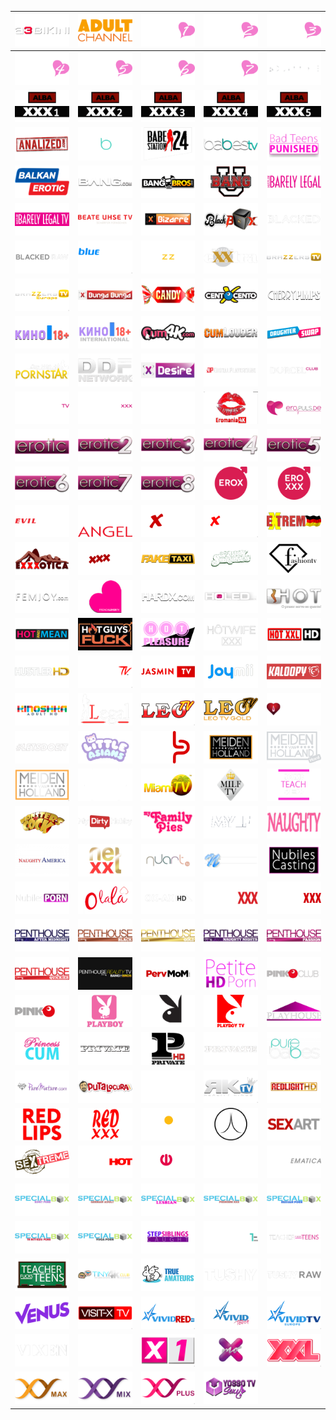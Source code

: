 | ![](https://raw.githubusercontent.com/RevGear/logo/master/Other/Adult/A3Bikini.png) | ![](https://raw.githubusercontent.com/RevGear/logo/master/Other/Adult/AdultChannel.png) | ![](https://raw.githubusercontent.com/RevGear/logo/master/Other/Adult/AdultChannel1.png) | ![](https://raw.githubusercontent.com/RevGear/logo/master/Other/Adult/AdultChannel2.png) | ![](https://raw.githubusercontent.com/RevGear/logo/master/Other/Adult/AdultChannel3.png) | 
|:---:|:---:|:---:|:---:|:---:| 
| ![](https://raw.githubusercontent.com/RevGear/logo/master/Other/Adult/AdultChannel4.png) | ![](https://raw.githubusercontent.com/RevGear/logo/master/Other/Adult/AdultChannel5.png) | ![](https://raw.githubusercontent.com/RevGear/logo/master/Other/Adult/AdultChannel6.png) | ![](https://raw.githubusercontent.com/RevGear/logo/master/Other/Adult/AdultChannel7.png) | ![](https://raw.githubusercontent.com/RevGear/logo/master/Other/Adult/AdultTime.png) | 
| ![](https://raw.githubusercontent.com/RevGear/logo/master/Other/Adult/Alba1.png) | ![](https://raw.githubusercontent.com/RevGear/logo/master/Other/Adult/Alba2.png) | ![](https://raw.githubusercontent.com/RevGear/logo/master/Other/Adult/Alba3.png) | ![](https://raw.githubusercontent.com/RevGear/logo/master/Other/Adult/Alba4.png) | ![](https://raw.githubusercontent.com/RevGear/logo/master/Other/Adult/Alba5.png) | 
| ![](https://raw.githubusercontent.com/RevGear/logo/master/Other/Adult/Analized.png) | ![](https://raw.githubusercontent.com/RevGear/logo/master/Other/Adult/Babes.png) | ![](https://raw.githubusercontent.com/RevGear/logo/master/Other/Adult/Babestation.png) | ![](https://raw.githubusercontent.com/RevGear/logo/master/Other/Adult/BabesTV.png) | ![](https://raw.githubusercontent.com/RevGear/logo/master/Other/Adult/BadTeensPunished.png) | 
| ![](https://raw.githubusercontent.com/RevGear/logo/master/Other/Adult/BalkanErotic.png) | ![](https://raw.githubusercontent.com/RevGear/logo/master/Other/Adult/Bang.png) | ![](https://raw.githubusercontent.com/RevGear/logo/master/Other/Adult/BangBros.png) | ![](https://raw.githubusercontent.com/RevGear/logo/master/Other/Adult/BangU.png) | ![](https://raw.githubusercontent.com/RevGear/logo/master/Other/Adult/BarelyLegal.png) | 
| ![](https://raw.githubusercontent.com/RevGear/logo/master/Other/Adult/BarelyLegalTV.png) | ![](https://raw.githubusercontent.com/RevGear/logo/master/Other/Adult/BeateUhseTV.png) | ![](https://raw.githubusercontent.com/RevGear/logo/master/Other/Adult/Bizarre.png) | ![](https://raw.githubusercontent.com/RevGear/logo/master/Other/Adult/Blackbox.png) | ![](https://raw.githubusercontent.com/RevGear/logo/master/Other/Adult/Blacked.png) | 
| ![](https://raw.githubusercontent.com/RevGear/logo/master/Other/Adult/BlackedRaw.png) | ![](https://raw.githubusercontent.com/RevGear/logo/master/Other/Adult/BlueHustler.png) | ![](https://raw.githubusercontent.com/RevGear/logo/master/Other/Adult/Brazzers.png) | ![](https://raw.githubusercontent.com/RevGear/logo/master/Other/Adult/BrazzersExxtra.png) | ![](https://raw.githubusercontent.com/RevGear/logo/master/Other/Adult/BrazzersTV.png) | 
| ![](https://raw.githubusercontent.com/RevGear/logo/master/Other/Adult/BrazzersTVEurope.png) | ![](https://raw.githubusercontent.com/RevGear/logo/master/Other/Adult/BungaBunga.png) | ![](https://raw.githubusercontent.com/RevGear/logo/master/Other/Adult/CandyTV.png) | ![](https://raw.githubusercontent.com/RevGear/logo/master/Other/Adult/CentoXCento.png) | ![](https://raw.githubusercontent.com/RevGear/logo/master/Other/Adult/CherryPimps.png) | 
| ![](https://raw.githubusercontent.com/RevGear/logo/master/Other/Adult/Cinema18Plus.png) | ![](https://raw.githubusercontent.com/RevGear/logo/master/Other/Adult/Cinema18PlusInternational.png) | ![](https://raw.githubusercontent.com/RevGear/logo/master/Other/Adult/Cum4K.png) | ![](https://raw.githubusercontent.com/RevGear/logo/master/Other/Adult/CumLouder.png) | ![](https://raw.githubusercontent.com/RevGear/logo/master/Other/Adult/DaughterSwap.png) | 
| ![](https://raw.githubusercontent.com/RevGear/logo/master/Other/Adult/DayWithAPornstar.png) | ![](https://raw.githubusercontent.com/RevGear/logo/master/Other/Adult/DDFNetwork.png) | ![](https://raw.githubusercontent.com/RevGear/logo/master/Other/Adult/Desire.png) | ![](https://raw.githubusercontent.com/RevGear/logo/master/Other/Adult/DigitalPlayground.png) | ![](https://raw.githubusercontent.com/RevGear/logo/master/Other/Adult/DorcelClub.png) | 
| ![](https://raw.githubusercontent.com/RevGear/logo/master/Other/Adult/DorcelTV.png) | ![](https://raw.githubusercontent.com/RevGear/logo/master/Other/Adult/DorcelXXX.png) | ![](https://raw.githubusercontent.com/RevGear/logo/master/Other/Adult/Dusk.png) | ![](https://raw.githubusercontent.com/RevGear/logo/master/Other/Adult/Eromania4K.png) | ![](https://raw.githubusercontent.com/RevGear/logo/master/Other/Adult/Eropuls.png) | 
| ![](https://raw.githubusercontent.com/RevGear/logo/master/Other/Adult/Erotic.png) | ![](https://raw.githubusercontent.com/RevGear/logo/master/Other/Adult/Erotic2.png) | ![](https://raw.githubusercontent.com/RevGear/logo/master/Other/Adult/Erotic3.png) | ![](https://raw.githubusercontent.com/RevGear/logo/master/Other/Adult/Erotic4.png) | ![](https://raw.githubusercontent.com/RevGear/logo/master/Other/Adult/Erotic5.png) | 
| ![](https://raw.githubusercontent.com/RevGear/logo/master/Other/Adult/Erotic6.png) | ![](https://raw.githubusercontent.com/RevGear/logo/master/Other/Adult/Erotic7.png) | ![](https://raw.githubusercontent.com/RevGear/logo/master/Other/Adult/Erotic8.png) | ![](https://raw.githubusercontent.com/RevGear/logo/master/Other/Adult/EroxHD.png) | ![](https://raw.githubusercontent.com/RevGear/logo/master/Other/Adult/EroxxxHD.png) | 
| ![](https://raw.githubusercontent.com/RevGear/logo/master/Other/Adult/EvilAngel.png) | ![](https://raw.githubusercontent.com/RevGear/logo/master/Other/Adult/EvilAngel_1.png) | ![](https://raw.githubusercontent.com/RevGear/logo/master/Other/Adult/Extasy.png) | ![](https://raw.githubusercontent.com/RevGear/logo/master/Other/Adult/Extasy4K.png) | ![](https://raw.githubusercontent.com/RevGear/logo/master/Other/Adult/Extreme.png) | 
| ![](https://raw.githubusercontent.com/RevGear/logo/master/Other/Adult/Exxxotica.png) | ![](https://raw.githubusercontent.com/RevGear/logo/master/Other/Adult/Exxxtasy.png) | ![](https://raw.githubusercontent.com/RevGear/logo/master/Other/Adult/FakeTaxi.png) | ![](https://raw.githubusercontent.com/RevGear/logo/master/Other/Adult/FamilyStrokes.png) | ![](https://raw.githubusercontent.com/RevGear/logo/master/Other/Adult/FashionTV.png) | 
| ![](https://raw.githubusercontent.com/RevGear/logo/master/Other/Adult/FemJoy.png) | ![](https://raw.githubusercontent.com/RevGear/logo/master/Other/Adult/FrenchLover.png) | ![](https://raw.githubusercontent.com/RevGear/logo/master/Other/Adult/HardX.png) | ![](https://raw.githubusercontent.com/RevGear/logo/master/Other/Adult/Holed.png) | ![](https://raw.githubusercontent.com/RevGear/logo/master/Other/Adult/Hot.png) | 
| ![](https://raw.githubusercontent.com/RevGear/logo/master/Other/Adult/HotAndMean.png) | ![](https://raw.githubusercontent.com/RevGear/logo/master/Other/Adult/HotGuysFuck.png) | ![](https://raw.githubusercontent.com/RevGear/logo/master/Other/Adult/HotPleasure.png) | ![](https://raw.githubusercontent.com/RevGear/logo/master/Other/Adult/HotWifeXXX.png) | ![](https://raw.githubusercontent.com/RevGear/logo/master/Other/Adult/HotXXL.png) | 
| ![](https://raw.githubusercontent.com/RevGear/logo/master/Other/Adult/HustlerHD.png) | ![](https://raw.githubusercontent.com/RevGear/logo/master/Other/Adult/HustlerTV.png) | ![](https://raw.githubusercontent.com/RevGear/logo/master/Other/Adult/JasminTV.png) | ![](https://raw.githubusercontent.com/RevGear/logo/master/Other/Adult/JoyMii.png) | ![](https://raw.githubusercontent.com/RevGear/logo/master/Other/Adult/Kaloopy.png) | 
| ![](https://raw.githubusercontent.com/RevGear/logo/master/Other/Adult/KinoshkaAdult.png) | ![](https://raw.githubusercontent.com/RevGear/logo/master/Other/Adult/Legal.png) | ![](https://raw.githubusercontent.com/RevGear/logo/master/Other/Adult/LeoTV.png) | ![](https://raw.githubusercontent.com/RevGear/logo/master/Other/Adult/LeoTVGold.png) | ![](https://raw.githubusercontent.com/RevGear/logo/master/Other/Adult/Lesbea.png) | 
| ![](https://raw.githubusercontent.com/RevGear/logo/master/Other/Adult/LetsDoeit.png) | ![](https://raw.githubusercontent.com/RevGear/logo/master/Other/Adult/LittleAsians.png) | ![](https://raw.githubusercontent.com/RevGear/logo/master/Other/Adult/LustPur.png) | ![](https://raw.githubusercontent.com/RevGear/logo/master/Other/Adult/MeidenVanHolland.png) | ![](https://raw.githubusercontent.com/RevGear/logo/master/Other/Adult/MeidenvanHollandHard.png) | 
| ![](https://raw.githubusercontent.com/RevGear/logo/master/Other/Adult/MeidenvanHolland_1.png) | ![](https://raw.githubusercontent.com/RevGear/logo/master/Other/Adult/MetArt.png) | ![](https://raw.githubusercontent.com/RevGear/logo/master/Other/Adult/MiamiTV.png) | ![](https://raw.githubusercontent.com/RevGear/logo/master/Other/Adult/MILFTV.png) | ![](https://raw.githubusercontent.com/RevGear/logo/master/Other/Adult/MomsTeachSex.png) | 
| ![](https://raw.githubusercontent.com/RevGear/logo/master/Other/Adult/MonstersOfCock.png) | ![](https://raw.githubusercontent.com/RevGear/logo/master/Other/Adult/MyDirtyHobby.png) | ![](https://raw.githubusercontent.com/RevGear/logo/master/Other/Adult/MyFamilyPies.png) | ![](https://raw.githubusercontent.com/RevGear/logo/master/Other/Adult/MYLF.png) | ![](https://raw.githubusercontent.com/RevGear/logo/master/Other/Adult/Naughty.png) | 
| ![](https://raw.githubusercontent.com/RevGear/logo/master/Other/Adult/NaughtyAmerica.png) | ![](https://raw.githubusercontent.com/RevGear/logo/master/Other/Adult/NetXXL.png) | ![](https://raw.githubusercontent.com/RevGear/logo/master/Other/Adult/Nuart.png) | ![](https://raw.githubusercontent.com/RevGear/logo/master/Other/Adult/Nubiles.png) | ![](https://raw.githubusercontent.com/RevGear/logo/master/Other/Adult/NubilesCasting.png) | 
| ![](https://raw.githubusercontent.com/RevGear/logo/master/Other/Adult/NubilesPorn.png) | ![](https://raw.githubusercontent.com/RevGear/logo/master/Other/Adult/Olala.png) | ![](https://raw.githubusercontent.com/RevGear/logo/master/Other/Adult/OxAx.png) | ![](https://raw.githubusercontent.com/RevGear/logo/master/Other/Adult/PassieXXX.png) | ![](https://raw.githubusercontent.com/RevGear/logo/master/Other/Adult/PassionXXX.png) | 
| ![](https://raw.githubusercontent.com/RevGear/logo/master/Other/Adult/PenthouseAfterMidnight.png) | ![](https://raw.githubusercontent.com/RevGear/logo/master/Other/Adult/PenthouseBlack.png) | ![](https://raw.githubusercontent.com/RevGear/logo/master/Other/Adult/PenthouseGold.png) | ![](https://raw.githubusercontent.com/RevGear/logo/master/Other/Adult/PenthouseNaughtyNights.png) | ![](https://raw.githubusercontent.com/RevGear/logo/master/Other/Adult/PenthousePassion.png) | 
| ![](https://raw.githubusercontent.com/RevGear/logo/master/Other/Adult/PenthouseQuickies.png) | ![](https://raw.githubusercontent.com/RevGear/logo/master/Other/Adult/PenthouseRealityTV.png) | ![](https://raw.githubusercontent.com/RevGear/logo/master/Other/Adult/PervMom.png) | ![](https://raw.githubusercontent.com/RevGear/logo/master/Other/Adult/PetiteHDPorn.png) | ![](https://raw.githubusercontent.com/RevGear/logo/master/Other/Adult/PinkOClub.png) | 
| ![](https://raw.githubusercontent.com/RevGear/logo/master/Other/Adult/PinkOTV.png) | ![](https://raw.githubusercontent.com/RevGear/logo/master/Other/Adult/Playboy.png) | ![](https://raw.githubusercontent.com/RevGear/logo/master/Other/Adult/PlayboyTV.png) | ![](https://raw.githubusercontent.com/RevGear/logo/master/Other/Adult/PlayboyTV_1.png) | ![](https://raw.githubusercontent.com/RevGear/logo/master/Other/Adult/Playhouse.png) | 
| ![](https://raw.githubusercontent.com/RevGear/logo/master/Other/Adult/PrincessCum.png) | ![](https://raw.githubusercontent.com/RevGear/logo/master/Other/Adult/Private.png) | ![](https://raw.githubusercontent.com/RevGear/logo/master/Other/Adult/PrivateTV.png) | ![](https://raw.githubusercontent.com/RevGear/logo/master/Other/Adult/Private_1.png) | ![](https://raw.githubusercontent.com/RevGear/logo/master/Other/Adult/PureBabes.png) | 
| ![](https://raw.githubusercontent.com/RevGear/logo/master/Other/Adult/PureMature.png) | ![](https://raw.githubusercontent.com/RevGear/logo/master/Other/Adult/Putalocura.png) | ![](https://raw.githubusercontent.com/RevGear/logo/master/Other/Adult/RealityKings.png) | ![](https://raw.githubusercontent.com/RevGear/logo/master/Other/Adult/RealityKingsTV.png) | ![](https://raw.githubusercontent.com/RevGear/logo/master/Other/Adult/RedlightHD.png) | 
| ![](https://raw.githubusercontent.com/RevGear/logo/master/Other/Adult/RedLips.png) | ![](https://raw.githubusercontent.com/RevGear/logo/master/Other/Adult/RedXXX.png) | ![](https://raw.githubusercontent.com/RevGear/logo/master/Other/Adult/RusskayaNoch.png) | ![](https://raw.githubusercontent.com/RevGear/logo/master/Other/Adult/SecretCircle.png) | ![](https://raw.githubusercontent.com/RevGear/logo/master/Other/Adult/SexArt.png) | 
| ![](https://raw.githubusercontent.com/RevGear/logo/master/Other/Adult/Sextreme.png) | ![](https://raw.githubusercontent.com/RevGear/logo/master/Other/Adult/SexyHot.png) | ![](https://raw.githubusercontent.com/RevGear/logo/master/Other/Adult/Shalun.png) | ![](https://raw.githubusercontent.com/RevGear/logo/master/Other/Adult/Silk.png) | ![](https://raw.githubusercontent.com/RevGear/logo/master/Other/Adult/SINematica.png) | 
| ![](https://raw.githubusercontent.com/RevGear/logo/master/Other/Adult/SpecialBoxAdult.png) | ![](https://raw.githubusercontent.com/RevGear/logo/master/Other/Adult/SpecialBoxGerman.png) | ![](https://raw.githubusercontent.com/RevGear/logo/master/Other/Adult/SpecialBoxLesbian.png) | ![](https://raw.githubusercontent.com/RevGear/logo/master/Other/Adult/SpecialBoxPremium.png) | ![](https://raw.githubusercontent.com/RevGear/logo/master/Other/Adult/SpecialBoxRussian.png) | 
| ![](https://raw.githubusercontent.com/RevGear/logo/master/Other/Adult/SpecialBoxTrAltyaziu.png) | ![](https://raw.githubusercontent.com/RevGear/logo/master/Other/Adult/SpecialBoxYoga.png) | ![](https://raw.githubusercontent.com/RevGear/logo/master/Other/Adult/StepSiblingsCaught.png) | ![](https://raw.githubusercontent.com/RevGear/logo/master/Other/Adult/SuperOneHD.png) | ![](https://raw.githubusercontent.com/RevGear/logo/master/Other/Adult/TeacherFucksTeens.png) | 
| ![](https://raw.githubusercontent.com/RevGear/logo/master/Other/Adult/TeacherFucksTeens_1.png) | ![](https://raw.githubusercontent.com/RevGear/logo/master/Other/Adult/Tiny4K.png) | ![](https://raw.githubusercontent.com/RevGear/logo/master/Other/Adult/TrueAmateurs.png) | ![](https://raw.githubusercontent.com/RevGear/logo/master/Other/Adult/Tushy.png) | ![](https://raw.githubusercontent.com/RevGear/logo/master/Other/Adult/TushyRaw.png) | 
| ![](https://raw.githubusercontent.com/RevGear/logo/master/Other/Adult/Venus.png) | ![](https://raw.githubusercontent.com/RevGear/logo/master/Other/Adult/VisitX.png) | ![](https://raw.githubusercontent.com/RevGear/logo/master/Other/Adult/VividRed.png) | ![](https://raw.githubusercontent.com/RevGear/logo/master/Other/Adult/VividTouch.png) | ![](https://raw.githubusercontent.com/RevGear/logo/master/Other/Adult/VividTVEurope.png) | 
| ![](https://raw.githubusercontent.com/RevGear/logo/master/Other/Adult/Vixen.png) | ![](https://raw.githubusercontent.com/RevGear/logo/master/Other/Adult/Wicked.png) | ![](https://raw.githubusercontent.com/RevGear/logo/master/Other/Adult/X1.png) | ![](https://raw.githubusercontent.com/RevGear/logo/master/Other/Adult/XMO.png) | ![](https://raw.githubusercontent.com/RevGear/logo/master/Other/Adult/XXL.png) | 
| ![](https://raw.githubusercontent.com/RevGear/logo/master/Other/Adult/XYMax.png) | ![](https://raw.githubusercontent.com/RevGear/logo/master/Other/Adult/XYMix.png) | ![](https://raw.githubusercontent.com/RevGear/logo/master/Other/Adult/XYPlus.png) | ![](https://raw.githubusercontent.com/RevGear/logo/master/Other/Adult/YossoTVSexy.png)  | 
